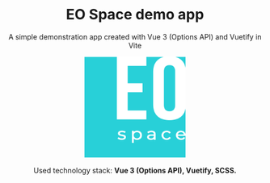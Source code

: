 <div style="margin-top:0; padding-top:0" align="center">
<h1 style="margin-top:0">EO Space demo app</h1>
<p>A simple demonstration app created with Vue 3 (Options API) and Vuetify in Vite</p>
  
<img src="./public/eo-space_logo_for_readme.svg" width="200" alt="logo" />

<p>Used technology stack: <b>Vue 3 (Options API), Vuetify, SCSS.</b></p>
</div>